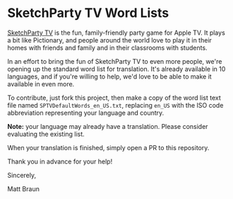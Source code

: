 # SketchParty TV Word Lists

[SketchParty TV](https://sketchparty.tv/) is the fun, family-friendly party game for Apple TV. It plays a bit like Pictionary, and people around the world love to play it in their homes with friends and family and in their classrooms with students.

In an effort to bring the fun of SketchParty TV to even more people, we're opening up the standard word list for translation. It's already available in 10 languages, and if you're willing to help, we'd love to be able to make it available in even more.

To contribute, just fork this project, then make a copy of the word list text file named `SPTVDefaultWords_en_US.txt`, replacing `en_US` with the ISO code abbreviation representing your language and country.

**Note:** your language may already have a translation. Please consider evaluating the existing list.

When your translation is finished, simply open a PR to this repository.

Thank you in advance for your help!

Sincerely,

Matt Braun
